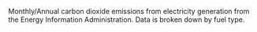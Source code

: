 Monthly/Annual carbon dioxide emissions from electricity generation from the Energy Information Administration. Data is broken down by fuel type.
